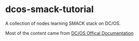 # dcos-smack-tutorial

A collection of nodes learning SMACK stack on DC/OS.

Most of the content came from [DC/OS Offical Documentation](https://dcos.io/docs/1.9/)
